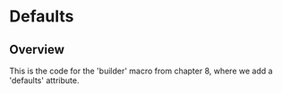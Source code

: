 # Defaults

## Overview

This is the code for the 'builder' macro from chapter 8, where we add a 'defaults' attribute.
